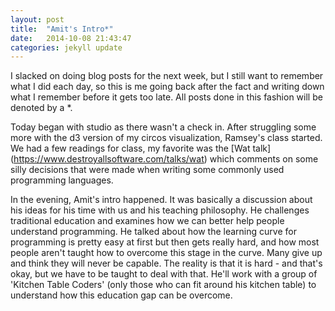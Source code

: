 ```yaml
---
layout: post
title:  "Amit's Intro*"
date:   2014-10-08 21:43:47
categories: jekyll update
---
```

I slacked on doing blog posts for the next week, but I still want to remember what I did each day, so this is me going back after the fact and writing down what I remember before it gets too late. All posts done in this fashion will be denoted by a *.

Today began with studio as there wasn't a check in. After struggling some more with the d3 version of my circos visualization, Ramsey's class started. We had a few readings for class, my favorite was the [Wat talk] (https://www.destroyallsoftware.com/talks/wat) which comments on some silly decisions that were made when writing some commonly used programming languages.

In the evening, Amit's intro happened. It was basically a discussion about his ideas for his time with us and his teaching philosophy. He challenges traditional education and examines how we can better help people understand programming. He talked about how the learning curve for programming is pretty easy at first but then gets really hard, and how most people aren't taught how to overcome this stage in the curve. Many give up and think they will never be capable. The reality is that it is hard - and that's okay, but we have to be taught to deal with that. He'll work with a group of 'Kitchen Table Coders' (only those who can fit around his kitchen table) to understand how this education gap can be overcome.
